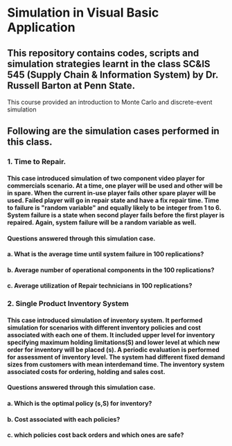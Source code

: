 # Simulation in Visual Basic Application

## This repository contains codes, scripts and simulation strategies learnt in the class SC&IS 545 (Supply Chain & Information System) by Dr. Russell Barton at Penn State.
This course provided an introduction to Monte Carlo and discrete-event simulation

## Following are the simulation cases performed in this class.

### 1. Time to Repair. 
#### This case introduced simulation of two component video player for commercials scenario. At a time, one player will be used and other will be in spare. When the current in-use player fails other spare player will be used. Failed player will go in repair state and have a fix repair time. Time to failure is "random variable" and equally likely to be integer from 1 to 6. System failure is a state when second player fails before the first player is repaired. Again, system failure will be a random variable as well.

#### Questions answered through this simulation case.
#### a. What is the average time until system failure in 100 replications?
#### b. Average number of operational components in the 100 replications?
#### c. Average utilization of Repair technicians in 100 replications?

### 2. Single Product Inventory System
#### This case introduced simulation of inventory system. It performed simulation for scenarios with different inventory policies and cost associated with each one of them. It included upper level for inventory specifying maximum holding limitations(S) and lower level at which new order for inventory will be placed (s). A periodic evaluation is performed for assessment of inventory level. The system had different fixed demand sizes from customers with mean interdemand time. The inventory system associated costs for ordering, holding and sales cost.

#### Questions answered through this simulation case.
#### a. Which is the optimal policy (s,S) for inventory?
#### b. Cost associated with each policies?
#### c. which policies cost back orders and which ones are safe? 


